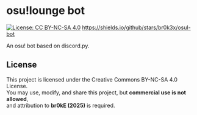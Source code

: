 # osu!lounge bot
[![License: CC BY-NC-SA 4.0](https://img.shields.io/badge/License-CC%20BY--NC--SA%204.0-green.svg)](https://creativecommons.org/licenses/by-nc-sa/4.0/) https://shields.io/github/stars/br0k3x/osul-bot




An osu! bot based on discord.py.
## License
This project is licensed under the Creative Commons BY-NC-SA 4.0 License.  
You may use, modify, and share this project, but **commercial use is not allowed**,  
and attribution to **br0kE (2025)** is required.
